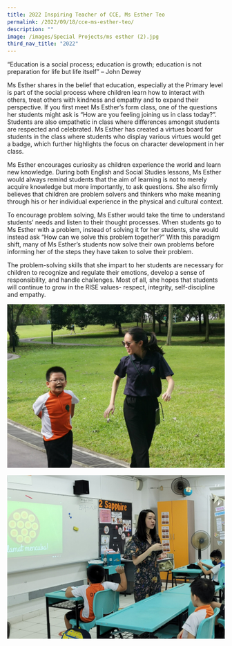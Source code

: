```yaml
---
title: 2022 Inspiring Teacher of CCE, Ms Esther Teo
permalink: /2022/09/18/cce-ms-esther-teo/
description: ""
image: /images/Special Projects/ms esther (2).jpg
third_nav_title: "2022"
---
```

“Education is a social process; education is growth; education is not preparation for life but life itself” – John Dewey

Ms Esther shares in the belief that education, especially at the Primary level is part of the social process where children learn how to interact with others, treat others with kindness and empathy and to expand their perspective. If you first meet Ms Esther’s form class, one of the questions her students might ask is “How are you feeling joining us in class today?”. Students are also empathetic in class where differences amongst students are respected and celebrated. Ms Esther has created a virtues board for students in the class where students who display various virtues would get a badge, which further highlights the focus on character development in her class.  

Ms Esther encourages curiosity as children experience the world and learn new knowledge. During both English and Social Studies lessons, Ms Esther would always remind students that the aim of learning is not to merely acquire knowledge but more importantly, to ask questions. She also firmly believes that children are problem solvers and thinkers who make meaning through his or her individual experience in the physical and cultural context.

To encourage problem solving, Ms Esther would take the time to understand students’ needs and listen to their thought processes. When students go to Ms Esther with a problem, instead of solving it for her students, she would instead ask “How can we solve this problem together?” With this paradigm shift, many of Ms Esther’s students now solve their own problems before informing her of the steps they have taken to solve their problem.

The problem-solving skills that she impart to her students are necessary for children to recognize and regulate their emotions, develop a sense of responsibility, and handle challenges. Most of all, she hopes that students will continue to grow in the RISE values- respect, integrity, self-discipline and empathy.

![](/images/2023%20Photos/ms%20esther%20(1).jpg)

![](/images/2023%20Photos/ms%20esther%20(2).jpg)